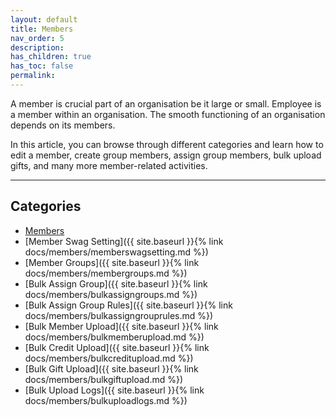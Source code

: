 ```yaml
---
layout: default
title: Members
nav_order: 5
description:
has_children: true
has_toc: false
permalink:
---
```


A member is crucial part of an organisation be it large or small. Employee is a member within an organisation. The smooth functioning of an organisation depends on its members.

In this article, you can browse through different categories and learn how to edit a member, create group members, assign group members, bulk upload gifts, and many more member-related activities.

---

## Categories

- [Members](https://biijuwa.github.io/eckb/docs/members/member.html)
- [Member Swag Setting]({{ site.baseurl }}{% link docs/members/memberswagsetting.md %})
- [Member Groups]({{ site.baseurl }}{% link docs/members/membergroups.md %})
- [Bulk Assign Group]({{ site.baseurl }}{% link docs/members/bulkassigngroups.md %})
- [Bulk Assign Group Rules]({{ site.baseurl }}{% link docs/members/bulkassigngrouprules.md %})
- [Bulk Member Upload]({{ site.baseurl }}{% link docs/members/bulkmemberupload.md %})
- [Bulk Credit Upload]({{ site.baseurl }}{% link docs/members/bulkcreditupload.md %})
- [Bulk Gift Upload]({{ site.baseurl }}{% link docs/members/bulkgiftupload.md %})
- [Bulk Upload Logs]({{ site.baseurl }}{% link docs/members/bulkuploadlogs.md %})
